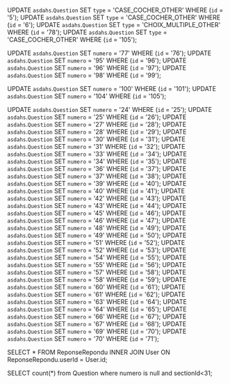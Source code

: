 UPDATE `asdahs`.`Question` SET `type` = 'CASE_COCHER_OTHER' WHERE (`id` = '5');
UPDATE `asdahs`.`Question` SET `type` = 'CASE_COCHER_OTHER' WHERE (`id` = '6');
UPDATE `asdahs`.`Question` SET `type` = 'CHOIX_MULTIPLE_OTHER' WHERE (`id` = '78');
UPDATE `asdahs`.`Question` SET `type` = 'CASE_COCHER_OTHER' WHERE (`id` = '105');


UPDATE `asdahs`.`Question` SET `numero` = '77' WHERE (`id` = '76');
UPDATE `asdahs`.`Question` SET `numero` = '95' WHERE (`id` = '96');
UPDATE `asdahs`.`Question` SET `numero` = '96' WHERE (`id` = '97');
UPDATE `asdahs`.`Question` SET `numero` = '98' WHERE (`id` = '99');

UPDATE `asdahs`.`Question` SET `numero` = '100' WHERE (`id` = '101');
UPDATE `asdahs`.`Question` SET `numero` = '104' WHERE (`id` = '105');



UPDATE `asdahs`.`Question` SET `numero` = '24' WHERE (`id` = '25');
UPDATE `asdahs`.`Question` SET `numero` = '25' WHERE (`id` = '26');
UPDATE `asdahs`.`Question` SET `numero` = '27' WHERE (`id` = '28');
UPDATE `asdahs`.`Question` SET `numero` = '28' WHERE (`id` = '29');
UPDATE `asdahs`.`Question` SET `numero` = '30' WHERE (`id` = '31');
UPDATE `asdahs`.`Question` SET `numero` = '31' WHERE (`id` = '32');
UPDATE `asdahs`.`Question` SET `numero` = '33' WHERE (`id` = '34');
UPDATE `asdahs`.`Question` SET `numero` = '34' WHERE (`id` = '35');
UPDATE `asdahs`.`Question` SET `numero` = '36' WHERE (`id` = '37');
UPDATE `asdahs`.`Question` SET `numero` = '37' WHERE (`id` = '38');
UPDATE `asdahs`.`Question` SET `numero` = '39' WHERE (`id` = '40');
UPDATE `asdahs`.`Question` SET `numero` = '40' WHERE (`id` = '41');
UPDATE `asdahs`.`Question` SET `numero` = '42' WHERE (`id` = '43');
UPDATE `asdahs`.`Question` SET `numero` = '43' WHERE (`id` = '44');
UPDATE `asdahs`.`Question` SET `numero` = '45' WHERE (`id` = '46');
UPDATE `asdahs`.`Question` SET `numero` = '46' WHERE (`id` = '47');
UPDATE `asdahs`.`Question` SET `numero` = '48' WHERE (`id` = '49');
UPDATE `asdahs`.`Question` SET `numero` = '49' WHERE (`id` = '50');
UPDATE `asdahs`.`Question` SET `numero` = '51' WHERE (`id` = '52');
UPDATE `asdahs`.`Question` SET `numero` = '52' WHERE (`id` = '53');
UPDATE `asdahs`.`Question` SET `numero` = '54' WHERE (`id` = '55');
UPDATE `asdahs`.`Question` SET `numero` = '55' WHERE (`id` = '56');
UPDATE `asdahs`.`Question` SET `numero` = '57' WHERE (`id` = '58');
UPDATE `asdahs`.`Question` SET `numero` = '58' WHERE (`id` = '59');
UPDATE `asdahs`.`Question` SET `numero` = '60' WHERE (`id` = '61');
UPDATE `asdahs`.`Question` SET `numero` = '61' WHERE (`id` = '62');
UPDATE `asdahs`.`Question` SET `numero` = '63' WHERE (`id` = '64');
UPDATE `asdahs`.`Question` SET `numero` = '64' WHERE (`id` = '65');
UPDATE `asdahs`.`Question` SET `numero` = '66' WHERE (`id` = '67');
UPDATE `asdahs`.`Question` SET `numero` = '67' WHERE (`id` = '68');
UPDATE `asdahs`.`Question` SET `numero` = '69' WHERE (`id` = '70');
UPDATE `asdahs`.`Question` SET `numero` = '70' WHERE (`id` = '71');




SELECT * 
FROM ReponseRepondu
INNER JOIN User ON ReponseRepondu.userId = User.id;

SELECT count(*) from Question where numero is null and sectionId<31;
